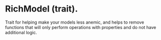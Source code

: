 # RichModel (trait).

Trait for helping make your models less anemic, and helps to remove functions that will only perform operations with properties and do not have additional logic.